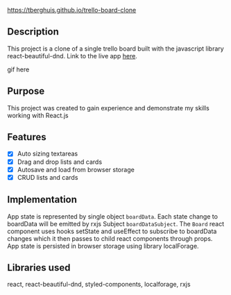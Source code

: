 https://tberghuis.github.io/trello-board-clone
## Description
This project is a clone of a single trello board built with the javascript library react-beautiful-dnd. Link to the live app [here](https://tberghuis.github.io/trello-board-clone).


gif here

## Purpose
This project was created to gain experience and demonstrate my skills working with React.js

## Features
- [x] Auto sizing textareas
- [x] Drag and drop lists and cards
- [x] Autosave and load from browser storage
- [x] CRUD lists and cards

## Implementation
App state is represented by single object `boardData`. Each state change to boardData will be emitted by rxjs Subject `boardDataSubject`. The `Board` react component uses hooks setState and useEffect to subscribe to boardData changes which it then passes to child react components through props.
App state is persisted in browser storage using library localForage.

## Libraries used
react, react-beautiful-dnd, styled-components, localforage, rxjs